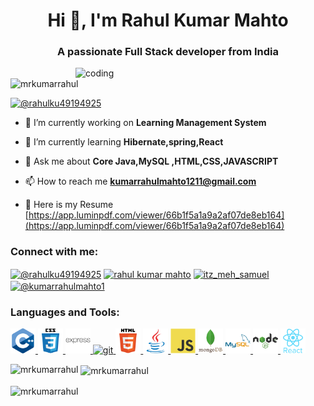 


<h1 align="center">Hi 👋, I'm Rahul Kumar Mahto</h1>
<h3 align="center">A passionate Full Stack developer from India</h3>
<img align="right" alt="coding" width="400" src="https://user-images.githubusercontent.com/55389276/140866485-8fb1c876-9a8f-4d6a-98dc-08c4981eaf70.gif">

<p align="left"> <img src="https://komarev.com/ghpvc/?username=mrkumarrahul&label=Profile%20views&color=0e75b6&style=flat" alt="mrkumarrahul" /> </p>

<p align="left"> <a href="https://twitter.com/@rahulku49194925" target="blank"><img src="https://img.shields.io/twitter/follow/@rahulku49194925?logo=twitter&style=for-the-badge" alt="@rahulku49194925" /></a> </p>

- 🔭 I’m currently working on **Learning Management System**

- 🌱 I’m currently learning **Hibernate,spring,React**

- 💬 Ask me about **Core Java,MySQL ,HTML,CSS,JAVASCRIPT**

- 📫 How to reach me **kumarrahulmahto1211@gmail.com**

- 📄 Here is my Resume [https://app.luminpdf.com/viewer/66b1f5a1a9a2af07de8eb164](https://app.luminpdf.com/viewer/66b1f5a1a9a2af07de8eb164)

<h3 align="left">Connect with me:</h3>
<p align="left">
<a href="https://twitter.com/@rahulku49194925" target="blank"><img align="center" src="https://raw.githubusercontent.com/rahuldkjain/github-profile-readme-generator/master/src/images/icons/Social/twitter.svg" alt="@rahulku49194925" height="30" width="40" /></a>
<a href="https://linkedin.com/in/rahul kumar mahto" target="blank"><img align="center" src="https://raw.githubusercontent.com/rahuldkjain/github-profile-readme-generator/master/src/images/icons/Social/linked-in-alt.svg" alt="rahul kumar mahto" height="30" width="40" /></a>
<a href="https://instagram.com/itz_meh_samuel" target="blank"><img align="center" src="https://raw.githubusercontent.com/rahuldkjain/github-profile-readme-generator/master/src/images/icons/Social/instagram.svg" alt="itz_meh_samuel" height="30" width="40" /></a>
<a href="https://www.hackerrank.com/@kumarrahulmahto1" target="blank"><img align="center" src="https://raw.githubusercontent.com/rahuldkjain/github-profile-readme-generator/master/src/images/icons/Social/hackerrank.svg" alt="@kumarrahulmahto1" height="30" width="40" /></a>
</p>

<h3 align="left">Languages and Tools:</h3>
<p align="left"> <a href="https://www.w3schools.com/cpp/" target="_blank" rel="noreferrer"> <img src="https://raw.githubusercontent.com/devicons/devicon/master/icons/cplusplus/cplusplus-original.svg" alt="cplusplus" width="40" height="40"/> </a> <a href="https://www.w3schools.com/css/" target="_blank" rel="noreferrer"> <img src="https://raw.githubusercontent.com/devicons/devicon/master/icons/css3/css3-original-wordmark.svg" alt="css3" width="40" height="40"/> </a> <a href="https://expressjs.com" target="_blank" rel="noreferrer"> <img src="https://raw.githubusercontent.com/devicons/devicon/master/icons/express/express-original-wordmark.svg" alt="express" width="40" height="40"/> </a> <a href="https://git-scm.com/" target="_blank" rel="noreferrer"> <img src="https://www.vectorlogo.zone/logos/git-scm/git-scm-icon.svg" alt="git" width="40" height="40"/> </a> <a href="https://www.w3.org/html/" target="_blank" rel="noreferrer"> <img src="https://raw.githubusercontent.com/devicons/devicon/master/icons/html5/html5-original-wordmark.svg" alt="html5" width="40" height="40"/> </a> <a href="https://www.java.com" target="_blank" rel="noreferrer"> <img src="https://raw.githubusercontent.com/devicons/devicon/master/icons/java/java-original.svg" alt="java" width="40" height="40"/> </a> <a href="https://developer.mozilla.org/en-US/docs/Web/JavaScript" target="_blank" rel="noreferrer"> <img src="https://raw.githubusercontent.com/devicons/devicon/master/icons/javascript/javascript-original.svg" alt="javascript" width="40" height="40"/> </a> <a href="https://www.mongodb.com/" target="_blank" rel="noreferrer"> <img src="https://raw.githubusercontent.com/devicons/devicon/master/icons/mongodb/mongodb-original-wordmark.svg" alt="mongodb" width="40" height="40"/> </a> <a href="https://www.mysql.com/" target="_blank" rel="noreferrer"> <img src="https://raw.githubusercontent.com/devicons/devicon/master/icons/mysql/mysql-original-wordmark.svg" alt="mysql" width="40" height="40"/> </a> <a href="https://nodejs.org" target="_blank" rel="noreferrer"> <img src="https://raw.githubusercontent.com/devicons/devicon/master/icons/nodejs/nodejs-original-wordmark.svg" alt="nodejs" width="40" height="40"/> </a> <a href="https://reactjs.org/" target="_blank" rel="noreferrer"> <img src="https://raw.githubusercontent.com/devicons/devicon/master/icons/react/react-original-wordmark.svg" alt="react" width="40" height="40"/> </a> </p>

<p><img align="left" src="https://github-readme-stats.vercel.app/api/top-langs?username=mrkumarrahul&show_icons=true&locale=en&layout=compact" alt="mrkumarrahul" /></p>

<p>&nbsp;<img align="center" src="https://github-readme-stats.vercel.app/api?username=mrkumarrahul&show_icons=true&locale=en" alt="mrkumarrahul" /></p>

<p><img align="center" src="https://github-readme-streak-stats.herokuapp.com/?user=mrkumarrahul&" alt="mrkumarrahul" /></p>
